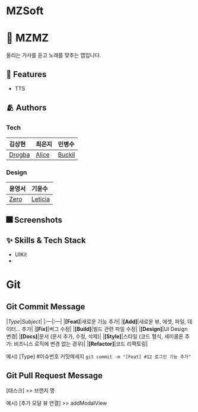 # MZSoft
# :iphone: MZMZ
들리는 가사를 듣고 노래를 맞추는 앱입니다.

## :pushpin: Features
- TTS

## :people_hugging: Authors
### Tech
|김상현|최은지|민병수|
|:---|:---|:---|
|[Drogba](https://github.com/iDrogba)|[Alice](https://github.com/ejalice)|[Buckil](https://github.com/Byeongsoo-Min)|
### Design
|윤영서|기윤수|
|:---|:---|
|[Zero]()|[Leticia]()|

## :fireworks: Screenshots

## :sparkles: Skills & Tech Stack
- UIKit
- 

# Git

## Git Commit Message
|*Type*|*Subject*|
|:—|:—|
|**[Feat]**|새로운 기능 추가|
|**[Add]**|새로운 뷰, 에셋, 파일, 데이터… 추가|
|**[Fix]**|버그 수정|
|**[Build]**|빌드 관련 파일 수정|
|**[Design]**|UI Design 변경|
|**[Docs]**|문서 (문서 추가, 수정, 삭제)|
|**[Style]**|스타일 (코드 형식, 세미콜론 추가: 비즈니스 로직에 변경 없는 경우)|
|**[Refactor]**|코드 리팩토링| 

예시) [Type] #이슈번호 커밋메세지 `git commit -m "[Feat] #12 로그인 기능 추가"`

## Git Pull Request Message
[태스크] >> 브랜치 명

예시) [추가 모달 뷰 연결] >> addModalView
